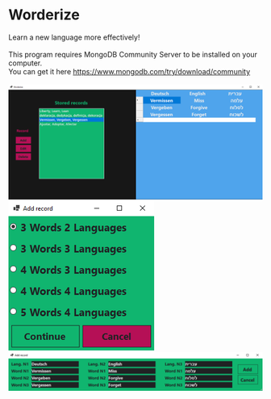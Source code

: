 # Worderize
Learn a new language more effectively!
</br></br>
This program requires MongoDB Community Server to be installed on your computer.
</br>
You can get it here https://www.mongodb.com/try/download/community
</br></br>
![image text](https://github.com/Northstrix/Worderize/blob/main/v1.0-C%23/Pictures/Worderize.png)
![image text](https://github.com/Northstrix/Worderize/blob/main/v1.0-C%23/Pictures/Add_record_0.png)
![image text](https://github.com/Northstrix/Worderize/blob/main/v1.0-C%23/Pictures/Add_record_1.png)
